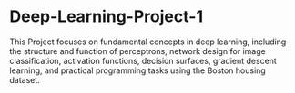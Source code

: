 # Deep-Learning-Project-1
This Project focuses on fundamental concepts in deep learning, including the structure and function of perceptrons, network design for image classification, activation functions, decision surfaces, gradient descent learning, and practical programming tasks using the Boston housing dataset.
